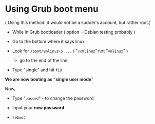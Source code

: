 # Using Grub boot menu 

( Using this method ,it would not be a sudoer's account, but rather root.)

- While in Grub bootloader ( option = Debian testing probably )

- Go to the bottom where it says linux

- Look for `/boot/vmlinuz-5....` ( "`vvmlinuz`" not "`vmlinux`" )
  - go to the end of the line

- Type "single" and hit `f10`

__We are now booting as "single user mode"__


Now,


- Type "`passwd`" - to change the password

- Input your __new password__

- `reboot`
